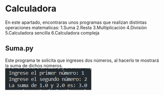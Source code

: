 # Calculadora

En este apartado, encontraras unos programas que realizan distintas operaciones matematicas:
1.Suma
2.Resta
3.Multiplicación
4.División
5.Calculadora sencilla
6.Calculadora compleja

## Suma.py
Este programa te solicita que ingreses dos números, al hacerlo te mostrará la suma de dichos números.
<br>
<img src="./Suma.png">
